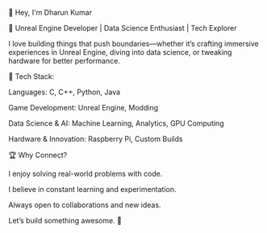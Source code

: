 👋 Hey, I'm Dharun Kumar

🚀 Unreal Engine Developer | Data Science Enthusiast | Tech Explorer

I love building things that push boundaries—whether it’s crafting immersive experiences in Unreal Engine, diving into data science, or tweaking hardware for better performance.

🔧 Tech Stack:

Languages: C, C++, Python, Java

Game Development: Unreal Engine, Modding

Data Science & AI: Machine Learning, Analytics, GPU Computing

Hardware & Innovation: Raspberry Pi, Custom Builds


🏆 Why Connect?

I enjoy solving real-world problems with code.

I believe in constant learning and experimentation.

Always open to collaborations and new ideas.


Let’s build something awesome. 🚀